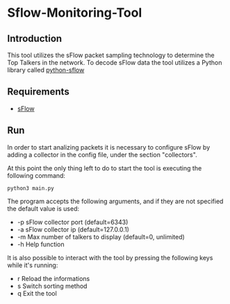 # Sflow-Monitoring-Tool

## Introduction

This tool utilizes the sFlow packet sampling technology to determine the Top Talkers in the network.
To decode sFlow data the tool utilizes a Python library called [python-sflow](https://github.com/pvanstam/python-sflow)


## Requirements

* [sFlow](https://sflow.net/downloads.php)


## Run

In order to start analizing packets it is necessary to configure sFlow by adding a collector in the config file, under the section "collectors".

At this point the only thing left to do to start the tool is executing the following command:

    python3 main.py

The program accepts the following arguments, and if they are not specified the default value is used:
* -p    sFlow collector port (default=6343)
* -a    sFlow collector ip (default=127.0.0.1)
* -m    Max number of talkers to display (default=0, unlimited)
* -h    Help function


It is also possible to interact with the tool by pressing the following keys while it's running:

* r Reload the informations
* s Switch sorting method
* q Exit the tool
